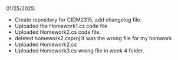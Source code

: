 01/25/2025: 
- Create repository for CIDM2315, add changelog file.
- Uploaded the Homework1.cs code file
- Uploaded Homework2.cs code file.
- deleted homework2.csproj  It was the wrong file for my homwork
- Uploaded Homework2.cs
- Uploaded Homework3.cs wrong file in week 4 folder.
